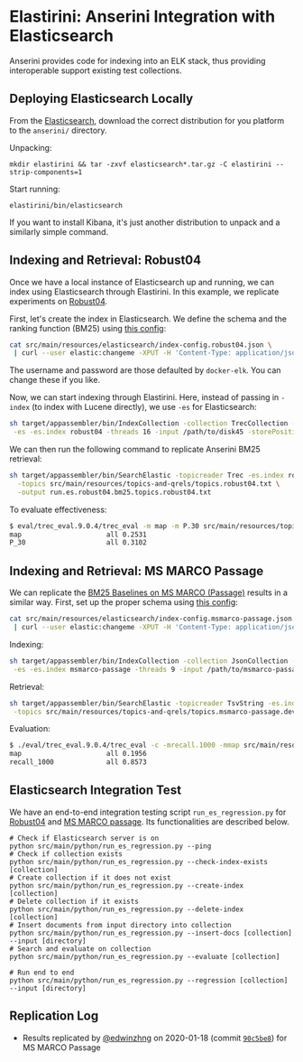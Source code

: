 # Elastirini: Anserini Integration with Elasticsearch

Anserini provides code for indexing into an ELK stack, thus providing interoperable support existing test collections.

## Deploying Elasticsearch Locally

From the [Elasticsearch](http://elastic.co/start), download the correct distribution for you platform to the `anserini/` directory. 

Unpacking:

```
mkdir elastirini && tar -zxvf elasticsearch*.tar.gz -C elastirini --strip-components=1
```

Start running:

```
elastirini/bin/elasticsearch
```

If you want to install Kibana, it's just another distribution to unpack and a similarly simple command.

## Indexing and Retrieval: Robust04

Once we have a local instance of Elasticsearch up and running, we can index using Elasticsearch through Elastirini.
In this example, we replicate experiments on [Robust04](regressions-robust04.md).

First, let's create the index in Elasticsearch.
We define the schema and the ranking function (BM25) using [this config](../src/main/resources/elasticsearch/index-config.robust04.json):

```bash
cat src/main/resources/elasticsearch/index-config.robust04.json \
 | curl --user elastic:changeme -XPUT -H 'Content-Type: application/json' 'localhost:9200/robust04' -d @-
```

The username and password are those defaulted by `docker-elk`. You can change these if you like.

Now, we can start indexing through Elastirini.
Here, instead of passing in `-index` (to index with Lucene directly), we use `-es` for Elasticsearch:

```bash
sh target/appassembler/bin/IndexCollection -collection TrecCollection -generator JsoupGenerator \
 -es -es.index robust04 -threads 16 -input /path/to/disk45 -storePositions -storeDocvectors -storeRawDocs
```

We can then run the following command to replicate Anserini BM25 retrieval:

```bash
sh target/appassembler/bin/SearchElastic -topicreader Trec -es.index robust04 \
  -topics src/main/resources/topics-and-qrels/topics.robust04.txt \
  -output run.es.robust04.bm25.topics.robust04.txt
```

To evaluate effectiveness:

```bash
$ eval/trec_eval.9.0.4/trec_eval -m map -m P.30 src/main/resources/topics-and-qrels/qrels.robust04.txt run.es.robust04.bm25.topics.robust04.txt
map                   	all	0.2531
P_30                  	all	0.3102
```

## Indexing and Retrieval: MS MARCO Passage

We can replicate the [BM25 Baselines on MS MARCO (Passage)](experiments-msmarco-passage.md) results in a similar way.
First, set up the proper schema using [this config](../src/main/resources/elasticsearch/index-config.msmarco-passage.json):

```bash
cat src/main/resources/elasticsearch/index-config.msmarco-passage.json \
 | curl --user elastic:changeme -XPUT -H 'Content-Type: application/json' 'localhost:9200/msmarco-passage' -d @-
```

Indexing:

```bash
sh target/appassembler/bin/IndexCollection -collection JsonCollection -generator JsoupGenerator \
 -es -es.index msmarco-passage -threads 9 -input /path/to/msmarco-passage -storePositions -storeDocvectors -storeRawDocs
```

Retrieval:

```bash
sh target/appassembler/bin/SearchElastic -topicreader TsvString -es.index msmarco-passage \
 -topics src/main/resources/topics-and-qrels/topics.msmarco-passage.dev-subset.txt -output run.es.msmacro-passage.txt
```

Evaluation:

```bash
$ ./eval/trec_eval.9.0.4/trec_eval -c -mrecall.1000 -mmap src/main/resources/topics-and-qrels/qrels.msmarco-passage.dev-subset.txt run.es.msmacro-passage.txt
map                   	all	0.1956
recall_1000           	all	0.8573
```

## Elasticsearch Integration Test

We have an end-to-end integration testing script `run_es_regression.py` for [Robust04](regressions-robust04.md) and [MS MARCO passage](regressions-msmarco-passage.md). Its functionalities are described below.

```
# Check if Elasticsearch server is on
python src/main/python/run_es_regression.py --ping
# Check if collection exists
python src/main/python/run_es_regression.py --check-index-exists [collection]
# Create collection if it does not exist
python src/main/python/run_es_regression.py --create-index [collection]
# Delete collection if it exists
python src/main/python/run_es_regression.py --delete-index [collection]
# Insert documents from input directory into collection
python src/main/python/run_es_regression.py --insert-docs [collection] --input [directory]
# Search and evaluate on collection
python src/main/python/run_es_regression.py --evaluate [collection]

# Run end to end
python src/main/python/run_es_regression.py --regression [collection] --input [directory]
```

## Replication Log

+ Results replicated by [@edwinzhng](https://github.com/edwinzhng) on 2020-01-18 (commit [`90c5be8`](https://github.com/castorini/anserini/commit/90c5be8723ba167118d04f16068501f87d7ce1ce)) for MS MARCO Passage
